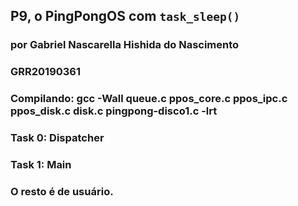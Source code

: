## P9, o PingPongOS com `task_sleep()` 

### por Gabriel Nascarella Hishida do Nascimento
### GRR20190361

### Compilando: gcc -Wall queue.c ppos_core.c ppos_ipc.c ppos_disk.c disk.c pingpong-disco1.c -lrt

### Task 0: Dispatcher
### Task 1: Main
### O resto é de usuário.
